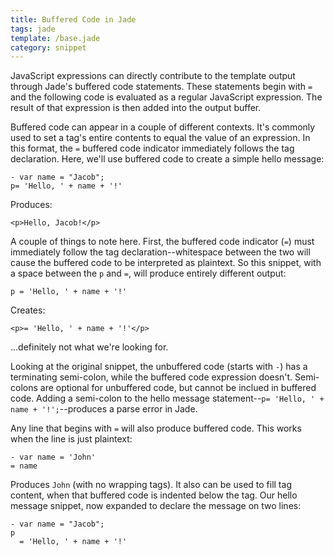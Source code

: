 ```yaml
---
title: Buffered Code in Jade
tags: jade
template: /base.jade
category: snippet
---
```


JavaScript expressions can directly contribute to the template output through Jade's buffered code statements. These statements begin with `=` and the following code is evaluated as a regular JavaScript expression. The result of that expression is then added into the output buffer.

Buffered code can appear in a couple of different contexts. It's commonly used to set a tag's entire contents to equal the value of an expression. In this format, the `=` buffered code indicator immediately follows the tag declaration. Here, we'll use buffered code to create a simple hello message:

```
- var name = "Jacob";
p= 'Hello, ' + name + '!'
```

Produces:

```
<p>Hello, Jacob!</p>
```

A couple of things to note here. First, the buffered code indicator (`=`) must immediately follow the tag declaration--whitespace between the two will cause the buffered code to be interpreted as plaintext. So this snippet, with a space between the `p` and `=`, will produce entirely different output:

```
p = 'Hello, ' + name + '!'
```

Creates:

```
<p>= 'Hello, ' + name + '!'</p>
```

...definitely not what we're looking for.

Looking at the original snippet, the unbuffered code (starts with `-`) has a terminating semi-colon, while the buffered code expression doesn't. Semi-colons are optional for unbuffered code, but cannot be inclued in buffered code. Adding a semi-colon to the hello message statement--`p= 'Hello, ' + name + '!';`--produces a parse error in Jade.

Any line that begins with `=` will also produce buffered code. This works when the line is just plaintext:

```
- var name = 'John'
= name
```

Produces `John` (with no wrapping tags). It also can be used to fill tag content, when that buffered code is indented below the tag. Our hello message snippet, now expanded to declare the message on two lines:

```
- var name = "Jacob";
p
  = 'Hello, ' + name + '!'
```
